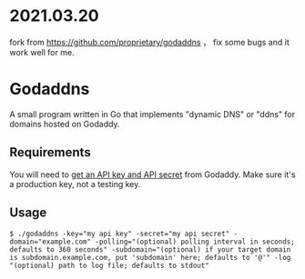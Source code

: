 # 2021.03.20

fork from https://github.com/proprietary/godaddns ， fix some bugs and it work well for me.

# Godaddns

A small program written in Go that implements "dynamic DNS" or "ddns" for domains hosted on Godaddy.

## Requirements

You will need to [get an API key and API secret](https://developer.godaddy.com/keys/) from Godaddy. Make sure it's a production key, not a testing key.


## Usage

`$ ./godaddns -key="my api key" -secret="my api secret" -domain="example.com" -polling="(optional) polling interval in seconds; defaults to 360 seconds" -subdomain="(optional) if your target domain is subdomain.example.com, put 'subdomain' here; defaults to '@'" -log "(optional) path to log file; defaults to stdout"`
